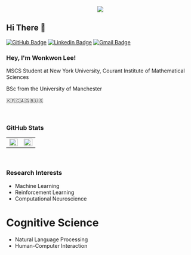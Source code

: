 <!--
**wonkwonlee/wonkwonlee** is a ✨ _special_ ✨ repository because its `README.md` (this file) appears on your GitHub profile.

Here are some ideas to get you started:

- 🔭 I’m currently working on ...
- 🌱 I’m currently learning ...
- 👯 I’m looking to collaborate on ...
- 🤔 I’m looking for help with ...
- 💬 Ask me about ...
- 📫 How to reach me: ...
- 😄 Pronouns: ...
- ⚡ Fun fact: ...
- ...
-->

<div align=center>
<img src="https://komarev.com/ghpvc/?username=wonkwonlee&&style=flat-square" />
</div>  

## Hi There 👋

[![GitHub Badge](https://img.shields.io/badge/github-%2324292e.svg?&style=for-the-badge&logo=github&logoColor=white&link=https://github.com/wonkwonlee)](https://github.com/wonkwonlee)
[![Linkedin Badge](https://img.shields.io/badge/-LinkedIn-blue?style=for-the-badge&logo=Linkedin&logoColor=white&link=https://www.linkedin.com/in/wonkwon-lee)](https://www.linkedin.com/in/wonkwon-lee)
[![Gmail Badge](https://img.shields.io/badge/Gmail-d14836?style=for-the-badge&logo=Gmail&logoColor=white&link=mailto:wonkwon.lee94@gmail.com)](mailto:wonkwon.lee94@gmail.com)

### Hey, I'm Wonkwon Lee!

MSCS Student at New York University, Courant Institute of Mathematical Sciences

BSc from the University of Manchester

🇰🇷🇨🇦🇬🇧🇺🇸


<br/>  

### GitHub Stats
<table><tr><td valign="top" width="50%">

<img src="https://github-readme-stats.vercel.app/api?username=wonkwonlee&show_icons=true&count_private=true&hide_border=true" align="left" style="width: 100%" />

</td><td valign="top" width="50%">

<img src="https://github-readme-stats.vercel.app/api/top-langs/?username=wonkwonlee&hide_border=true&layout=compact" align="left" style="width: 100%" />

</td></tr></table>  


<br/>  

### Research Interests
* Machine Learning
* Reinforcement Learning
* Computational Neuroscience
# Cognitive Science
* Natural Language Processing
* Human-Computer Interaction
